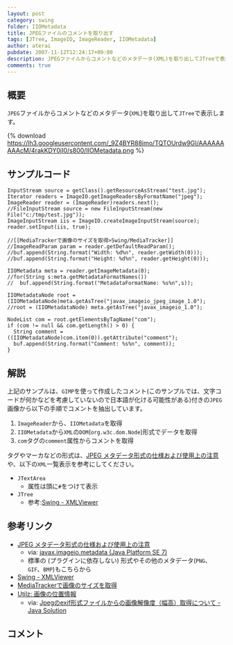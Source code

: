 ```yaml
---
layout: post
category: swing
folder: IIOMetadata
title: JPEGファイルのコメントを取り出す
tags: [JTree, ImageIO, ImageReader, IIOMetadata]
author: aterai
pubdate: 2007-11-12T12:24:17+09:00
description: JPEGファイルからコメントなどのメタデータ(XML)を取り出してJTreeで表示します。
comments: true
---
```

## 概要
`JPEG`ファイルからコメントなどのメタデータ(`XML`)を取り出して`JTree`で表示します。

{% download https://lh3.googleusercontent.com/_9Z4BYR88imo/TQTOUrdw9GI/AAAAAAAAAcM/4rakKDY0jI0/s800/IIOMetadata.png %}

## サンプルコード
<pre class="prettyprint"><code>InputStream source = getClass().getResourceAsStream("test.jpg");
Iterator readers = ImageIO.getImageReadersByFormatName("jpeg");
ImageReader reader = (ImageReader)readers.next();
//FileInputStream source = new FileInputStream(new File("c:/tmp/test.jpg"));
ImageInputStream iis = ImageIO.createImageInputStream(source);
reader.setInput(iis, true);

//[[MediaTrackerで画像のサイズを取得&gt;Swing/MediaTracker]]
//ImageReadParam param = reader.getDefaultReadParam();
//buf.append(String.format("Width: %d%n", reader.getWidth(0)));
//buf.append(String.format("Height: %d%n", reader.getHeight(0)));

IIOMetadata meta = reader.getImageMetadata(0);
//for(String s:meta.getMetadataFormatNames())
//  buf.append(String.format("MetadataFormatName: %s%n",s));

IIOMetadataNode root = (IIOMetadataNode)meta.getAsTree("javax_imageio_jpeg_image_1.0");
//root = (IIOMetadataNode) meta.getAsTree("javax_imageio_1.0");

NodeList com = root.getElementsByTagName("com");
if (com != null &amp;&amp; com.getLength() &gt; 0) {
  String comment = ((IIOMetadataNode)com.item(0)).getAttribute("comment");
  buf.append(String.format("Comment: %s%n", comment));
}
</code></pre>

## 解説
上記のサンプルは、`GIMP`を使って作成したコメント(このサンプルでは、文字コードが何かなどを考慮していないので日本語が化ける可能性がある)付きの`JPEG`画像から以下の手順でコメントを抽出しています。

1. `ImageReader`から、`IIOMetadata`を取得
1. `IIOMetadata`から`XML`の`DOM`(`org.w3c.dom.Node`)形式でデータを取得
1. `com`タグの`comment`属性からコメントを取得

タグやマーカなどの形式は、[JPEG メタデータ形式の仕様および使用上の注意](http://docs.oracle.com/javase/jp/7/api/javax/imageio/metadata/doc-files/jpeg_metadata.html)や、以下の`XML`一覧表示を参考にしてください。

- `JTextArea`
    - 属性は頭に`#`をつけて表示
- `JTree`
    - 参考:[Swing - XMLViewer](https://community.oracle.com/thread/1373824)

<!-- dummy comment line for breaking list -->

## 参考リンク
- [JPEG メタデータ形式の仕様および使用上の注意](http://docs.oracle.com/javase/jp/7/api/javax/imageio/metadata/doc-files/jpeg_metadata.html)
    - via: [javax.imageio.metadata (Java Platform SE 7)](http://docs.oracle.com/javase/jp/7/api/javax/imageio/metadata/package-summary.html)
    - 標準の (プラグインに依存しない) 形式やその他のメタデータ(`PNG`、`GIF`、`BMP`)もこちらから
- [Swing - XMLViewer](https://community.oracle.com/thread/1373824)
- [MediaTrackerで画像のサイズを取得](http://ateraimemo.com/Swing/MediaTracker.html)
- [Utilz: 画像の位置情報](http://www.utilz.jp/wiki/ExifGps)
    - via: [Jpegのexif形式ファイルからの画像解像度（幅高）取得について - Java Solution](http://www.atmarkit.co.jp/bbs/phpBB/viewtopic.php?topic=42083&forum=12&4)

<!-- dummy comment line for breaking list -->

## コメント
